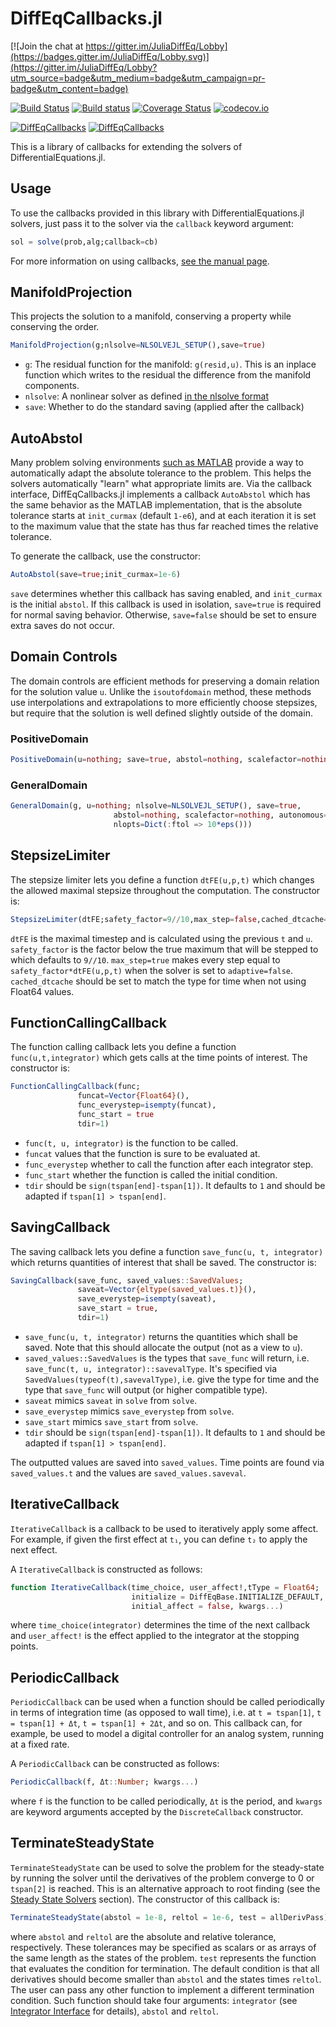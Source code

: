 # DiffEqCallbacks.jl

[![Join the chat at https://gitter.im/JuliaDiffEq/Lobby](https://badges.gitter.im/JuliaDiffEq/Lobby.svg)](https://gitter.im/JuliaDiffEq/Lobby?utm_source=badge&utm_medium=badge&utm_campaign=pr-badge&utm_content=badge)

[![Build Status](https://travis-ci.org/JuliaDiffEq/DiffEqCallbacks.jl.svg?branch=master)](https://travis-ci.org/JuliaDiffEq/DiffEqCallbacks.jl)
[![Build status](https://ci.appveyor.com/api/projects/status/a3o1a4l4xqcwuw86?svg=true)](https://ci.appveyor.com/project/ChrisRackauckas/diffeqcallbacks-jl-ufx45)
[![Coverage Status](https://coveralls.io/repos/JuliaDiffEq/DiffEqCallbacks.jl/badge.svg?branch=master&service=github)](https://coveralls.io/github/JuliaDiffEq/DiffEqCallbacks.jl?branch=master)
[![codecov.io](http://codecov.io/github/JuliaDiffEq/DiffEqCallbacks.jl/coverage.svg?branch=master)](http://codecov.io/github/JuliaDiffEq/DiffEqCallbacks.jl?branch=master)

[![DiffEqCallbacks](http://pkg.julialang.org/badges/DiffEqCallbacks_0.5.svg)](http://pkg.julialang.org/?pkg=DiffEqCallbacks)
[![DiffEqCallbacks](http://pkg.julialang.org/badges/DiffEqCallbacks_0.6.svg)](http://pkg.julialang.org/?pkg=DiffEqCallbacks)

This is a library of callbacks for extending the solvers of DifferentialEquations.jl.

## Usage


To use the callbacks provided in this library with DifferentialEquations.jl solvers,
just pass it to the solver via the `callback` keyword argument:

```julia
sol = solve(prob,alg;callback=cb)
```

For more information on using callbacks, [see the manual page](http://docs.juliadiffeq.org/latest/features/callback_functions.html).

## ManifoldProjection

This projects the solution to a manifold, conserving a property while
conserving the order.

```julia
ManifoldProjection(g;nlsolve=NLSOLVEJL_SETUP(),save=true)
```

- `g`: The residual function for the manifold: `g(resid,u)`. This is an inplace function
  which writes to the residual the difference from the manifold components.
- `nlsolve`: A nonlinear solver as defined [in the nlsolve format](linear_nonlinear.html)
- `save`: Whether to do the standard saving (applied after the callback)

## AutoAbstol

Many problem solving environments [such as MATLAB](https://www.mathworks.com/help/simulink/gui/absolute-tolerance.html)
provide a way to automatically adapt the absolute tolerance to the problem. This
helps the solvers automatically "learn" what appropriate limits are. Via the
callback interface, DiffEqCallbacks.jl implements a callback `AutoAbstol` which
has the same behavior as the MATLAB implementation, that is the absolute tolerance
starts at `init_curmax` (default `1-e6`), and at each iteration it is set
to the maximum value that the state has thus far reached times the relative tolerance.

To generate the callback, use the constructor:

```julia
AutoAbstol(save=true;init_curmax=1e-6)
```

`save` determines whether this callback has saving enabled, and `init_curmax` is
the initial `abstol`. If this callback is used in isolation, `save=true` is required
for normal saving behavior. Otherwise, `save=false` should be set to ensure
extra saves do not occur.

## Domain Controls

The domain controls are efficient methods for preserving a domain relation for
the solution value `u`. Unlike the `isoutofdomain` method, these methods use
interpolations and extrapolations to more efficiently choose stepsizes, but
require that the solution is well defined slightly outside of the domain.

### PositiveDomain

```julia
PositiveDomain(u=nothing; save=true, abstol=nothing, scalefactor=nothing)
```

### GeneralDomain

```julia
GeneralDomain(g, u=nothing; nlsolve=NLSOLVEJL_SETUP(), save=true,
                       abstol=nothing, scalefactor=nothing, autonomous=numargs(g)==2,
                       nlopts=Dict(:ftol => 10*eps()))
```

## StepsizeLimiter

The stepsize limiter lets you define a function `dtFE(u,p,t)` which changes the
allowed maximal stepsize throughout the computation. The constructor is:

```julia
StepsizeLimiter(dtFE;safety_factor=9//10,max_step=false,cached_dtcache=0.0)
```

`dtFE` is the maximal timestep and is calculated using the previous `t` and `u`.
`safety_factor` is the factor below the true maximum that will be stepped to
which defaults to `9//10`. `max_step=true` makes every step equal to
`safety_factor*dtFE(u,p,t)` when the solver is set to `adaptive=false`. `cached_dtcache`
should be set to match the type for time when not using Float64 values.

## FunctionCallingCallback

The function calling callback lets you define a function `func(u,t,integrator)`
which gets calls at the time points of interest. The constructor is:

```julia
FunctionCallingCallback(func;
               funcat=Vector{Float64}(),
               func_everystep=isempty(funcat),
               func_start = true
               tdir=1)
```
- `func(t, u, integrator)` is the function to be called.
- `funcat` values that the function is sure to be evaluated at.
- `func_everystep` whether to call the function after each integrator step.
- `func_start` whether the function is called the initial condition.
- `tdir` should be `sign(tspan[end]-tspan[1])`. It defaults to `1` and should
  be adapted if `tspan[1] > tspan[end]`.

## SavingCallback

The saving callback lets you define a function `save_func(u, t, integrator)` which
returns quantities of interest that shall be saved. The constructor is:

```julia
SavingCallback(save_func, saved_values::SavedValues;
               saveat=Vector{eltype(saved_values.t)}(),
               save_everystep=isempty(saveat),
               save_start = true,
               tdir=1)
```
- `save_func(u, t, integrator)` returns the quantities which shall be saved.
  Note that this should allocate the output (not as a view to `u`).
- `saved_values::SavedValues` is the types that `save_func` will return, i.e.
  `save_func(t, u, integrator)::savevalType`. It's specified via
  `SavedValues(typeof(t),savevalType)`, i.e. give the type for time and the
  type that `save_func` will output (or higher compatible type).
- `saveat` mimics `saveat` in `solve` from `solve`.
- `save_everystep` mimics `save_everystep` from `solve`.
- `save_start` mimics `save_start` from `solve`.
- `tdir` should be `sign(tspan[end]-tspan[1])`. It defaults to `1` and should
  be adapted if `tspan[1] > tspan[end]`.

The outputted values are saved into `saved_values`. Time points are found via
`saved_values.t` and the values are `saved_values.saveval`.


## IterativeCallback

`IterativeCallback` is a callback to be used to iteratively apply some affect.
For example, if given the first effect at `t₁`, you can define `t₂` to apply
the next effect.

A `IterativeCallback` is constructed as follows:

```julia
function IterativeCallback(time_choice, user_affect!,tType = Float64;
                           initialize = DiffEqBase.INITIALIZE_DEFAULT,
                           initial_affect = false, kwargs...)
```

where `time_choice(integrator)` determines the time of the next callback and
`user_affect!` is the effect applied to the integrator at the stopping points.

## PeriodicCallback

`PeriodicCallback` can be used when a function should be called periodically in terms of integration time (as opposed to wall time), i.e. at `t = tspan[1]`, `t = tspan[1] + Δt`, `t = tspan[1] + 2Δt`, and so on. This callback can, for example, be used to model a digital controller for an analog system, running at a fixed rate.

A `PeriodicCallback` can be constructed as follows:

```julia
PeriodicCallback(f, Δt::Number; kwargs...)
```

where `f` is the function to be called periodically, `Δt` is the period, and `kwargs` are keyword arguments accepted by the `DiscreteCallback` constructor.

## TerminateSteadyState

`TerminateSteadyState` can be used to solve the problem for the steady-state
by running the solver until the derivatives of the problem converge to 0 or
`tspan[2]` is reached. This is an alternative approach to root finding (see
the [Steady State Solvers](@ref) section). The constructor of this callback is:

```julia
TerminateSteadyState(abstol = 1e-8, reltol = 1e-6, test = allDerivPass)
```

where `abstol` and `reltol` are the absolute and relative tolerance, respectively.
These tolerances may be specified as scalars or as arrays of the same length
as the states of the problem. `test` represents the function that evaluates the
condition for termination. The default condition is that all derivatives should
become smaller than `abstol` and the states times `reltol`. The user
can pass any other function to implement a different termination condition. Such
function should take four arguments: `integrator` (see [Integrator Interface](@ref)
for details), `abstol` and `reltol`.
